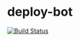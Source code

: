 deploy-bot
==========
[![Build Status](https://travis-ci.org/Asmod4n/build-bot.svg?branch=master)](https://travis-ci.org/Asmod4n/build-bot)
